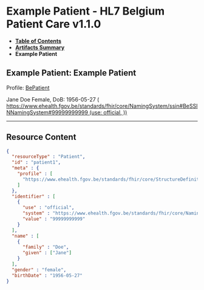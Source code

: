 # Example Patient - HL7 Belgium Patient Care v1.1.0

* [**Table of Contents**](toc.md)
* [**Artifacts Summary**](artifacts.md)
* **Example Patient**

## Example Patient: Example Patient

Profile: [BePatient](https://www.ehealth.fgov.be/standards/fhir/core/2.1.2/StructureDefinition-be-patient.html)

Jane Doe Female, DoB: 1956-05-27 ( https://www.ehealth.fgov.be/standards/fhir/core/NamingSystem/ssin#BeSSINNamingSystem#99999999999 (use: official, ))

-------



## Resource Content

```json
{
  "resourceType" : "Patient",
  "id" : "patient1",
  "meta" : {
    "profile" : [
      "https://www.ehealth.fgov.be/standards/fhir/core/StructureDefinition/be-patient"
    ]
  },
  "identifier" : [
    {
      "use" : "official",
      "system" : "https://www.ehealth.fgov.be/standards/fhir/core/NamingSystem/ssin",
      "value" : "99999999999"
    }
  ],
  "name" : [
    {
      "family" : "Doe",
      "given" : ["Jane"]
    }
  ],
  "gender" : "female",
  "birthDate" : "1956-05-27"
}

```
